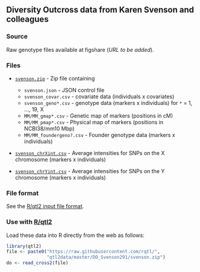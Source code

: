 ## Diversity Outcross data from Karen Svenson and colleagues

### Source

Raw genotype files available at figshare (*URL to be added*).


### Files

- [`svenson.zip`](do.zip) - Zip file containing
  - `svenson.json` - JSON control file
  - `svenson_covar.csv` - covariate data (individuals x covariates)
  - `svenson_geno*.csv` - genotype data (markers x individuals) for
    `*` = 1, ..., 19, X
  - `MM/MM_gmap*.csv` - Genetic map of markers (positions in cM)
  - `MM/MM_pmap*.csv` - Physical map of markers (positions in NCBI38/mm10 Mbp)
  - `MM/MM_foundergeno?.csv` - Founder genotype data (markers x individuals)

- [`svenson_chrXint.csv`](svenson_chrXint.csv) - Average intensities
  for SNPs on the X chromosome (markers x individuals)

- [`svenson_chrYint.csv`](svenson_chrYint.csv) - Average intensities
  for SNPs on the Y chromosome (markers x individuals)


### File format

See the [R/qtl2 input file format](https://kbroman.org/qtl2/assets/vignettes/input_files.html).



### Use with [R/qtl2](https://kbroman.org/qtl2)

Load these data into R directly from the web as follows:

```r
library(qtl2)
file <- paste0("https://raw.githubusercontent.com/rqtl/",
               "qtl2data/master/DO_Svenson291/svenson.zip")
do <- read_cross2(file)
```

